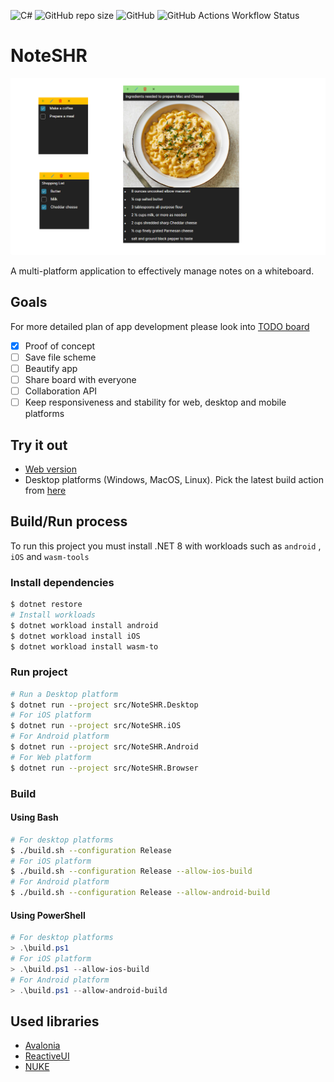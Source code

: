 ![C#](https://img.shields.io/badge/c%23-%23239120.svg?style=for-the-badge&logo=csharp&logoColor=white)
![GitHub repo size](https://img.shields.io/github/repo-size/MRmlik12/note-shr?style=for-the-badge)
![GitHub](https://img.shields.io/github/license/MRmlik12/note-shr?style=for-the-badge)
![GitHub Actions Workflow Status](https://img.shields.io/github/actions/workflow/status/MRmlik12/note-shr/build.yml?style=for-the-badge)

# NoteSHR

<div style="margin-bottom: 0.5rem;">
    <img src="images/preview.png" alt="drawing" style="width:800px;"/>
</div>

A multi-platform application to effectively manage notes on a whiteboard.

## Goals

For more detailed plan of app development please look into [TODO board](https://dolczyk.notion.site/TODO-68c8d6e46fbe4519b3fb762d7469b6e6?pvs=4)

- [x]  Proof of concept
- [ ]  Save file scheme
- [ ]  Beautify app
- [ ]  Share board with everyone
- [ ]  Collaboration API
- [ ]  Keep responsiveness and stability for web, desktop and mobile platforms

## Try it out

* [Web version](https://note-shr.dolczyk.rocks)
* Desktop platforms (Windows, MacOS, Linux). Pick the latest build action from [here](https://github.com/MRmlik12/note-shr/actions/workflows/build.yml)

## Build/Run process

To run this project you must install .NET 8 with workloads such as `android` , `iOS` and `wasm-tools`

### Install dependencies

```bash
$ dotnet restore
# Install workloads
$ dotnet workload install android
$ dotnet workload install iOS
$ dotnet workload install wasm-to
```

### Run project

```bash
# Run a Desktop platform 
$ dotnet run --project src/NoteSHR.Desktop
# For iOS platform
$ dotnet run --project src/NoteSHR.iOS
# For Android platform
$ dotnet run --project src/NoteSHR.Android
# For Web platform
$ dotnet run --project src/NoteSHR.Browser
```

### Build

#### Using Bash

```bash
# For desktop platforms
$ ./build.sh --configuration Release
# For iOS platform
$ ./build.sh --configuration Release --allow-ios-build
# For Android platform
$ ./build.sh --configuration Release --allow-android-build
```

#### Using PowerShell

```powershell
# For desktop platforms 
> .\build.ps1 
# For iOS platform
> .\build.ps1 --allow-ios-build
# For Android platform
> .\build.ps1 --allow-android-build
```

## Used libraries

- [Avalonia](https://avaloniaui.net/)
- [ReactiveUI](https://www.reactiveui.net/)
- [NUKE](https://nuke.build/)